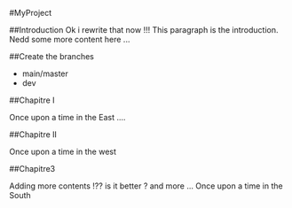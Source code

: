#MyProject

##Introduction
Ok i rewrite that now !!!
This paragraph is the introduction. Nedd some more content here ...

##Create the branches

- main/master
- dev

##Chapitre I

Once upon a time in the East ....


##Chapitre II

Once upon a time in the west

##Chapitre3

Adding more contents !?? is it better ?
and more ...
Once upon a time in the South